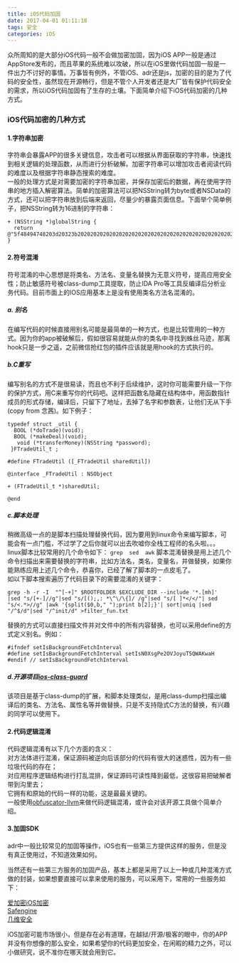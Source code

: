 ```yaml
---
title: iOS代码加固
date: 2017-04-01 01:11:18
tags: 安全
categories: iOS
---
```


众所周知的是大部分iOS代码一般不会做加密加固，因为iOS APP一般是通过AppStore发布的，而且苹果的系统难以攻破，所以在iOS里做代码加固一般是一件出力不讨好的事情。万事皆有例外，不管iOS、adr还是js，加密的目的是为了代码的安全性，虽然现在开源畅行，但是不管个人开发者还是大厂皆有保护代码安全的需求，所以iOS代码加固有了生存的土壤。下面简单介绍下iOS代码加密的几种方式。

### iOS代码加密的几种方式

#### 1.字符串加密

  字符串会暴露APP的很多关键信息，攻击者可以根据从界面获取的字符串，快速找到相关逻辑的处理函数，从而进行分析破解。加密字符串可以增加攻击者阅读代码的难度以及根据字符串静态搜索的难度。   
  一般的处理方式是对需要加密的字符串加密，并保存加密后的数据，再在使用字符串的地方插入解密算法。简单的加密算法可以把NSString转为byte或者NSData的方式，还可以把字符串放到后端来返回，尽量少的暴露页面信息。下面举个简单例子，把NSString转为16进制的字符串：   

  ```
  + (NSString *)globalString {    
    return   @"5f48494748203d20323b202020202020202020202020202020202020202020202020202020202020676c6f62616c2e44495350415443485f51554555455f5052494f524954595f44454641554c54203d20303b2020202020202020202020202020202020202020202020202";  
  }
  ```
<!--more-->
#### 2.符号混淆  
  符号混淆的中心思想是将类名、方法名、变量名替换为无意义符号，提高应用安全性；防止敏感符号被class-dump工具提取，防止IDA Pro等工具反编译后分析业务代码。目前市面上的IOS应用基本上是没有使用类名方法名混淆的。  

##### a. 别名  
  在编写代码的时候直接用别名可能是最简单的一种方式，也是比较管用的一种方式。因为你的app被破解后，假如很容易就能从你的类名中寻找到蛛丝马迹，那离hook只是一步之遥，之前微信抢红包的插件应该就是用hook的方式执行的。

##### b.C重写
  编写别名的方式不是很易读，而且也不利于后续维护，这时你可能需要升级一下你的保护方式，用C来重写你的代码吧。这样把函数名隐藏在结构体中，用函数指针成员的形式存储，编译后，只留下了地址，去掉了名字和参数表，让他们无从下手(copy from 念茜)。如下例子：

  ```
  typedef struct _util {  
    BOOL (*doTrade)(void);  
    BOOL (*makeDeal)(void);  
	 void (*transferMoney)(NSString *password);  
   }FTradeUtil_t ;  

  #define FTradeUtil ([_FTradeUtil sharedUtil])  

  @interface _FTradeUtil : NSObject  

  + (FTradeUtil_t *)sharedUtil;  

  @end  

  ```

##### c.脚本处理
  稍微高级一点的是脚本扫描处理替换代码，因为要用到linux命令来编写脚本，可能会有一点门槛，不过学了之后你就可以出去吹嘘你全栈工程师的名头啦。。。
  linux脚本比较常用的几个命令如下：
  `grep  sed  awk`
  脚本混淆替换是用上述几个命令扫描出来需要替换的字符串，比如方法名，类名，变量名，并做替换，如果你能熟练应用上述几个命令，恭喜你，已经了解了脚本的一点皮毛了。  
  如以下脚本搜索遍历了代码目录下的需要混淆的关键字：  

  ```
  grep -h -r -I  "^[-+]" $ROOTFOLDER $EXCLUDE_DIR --include '*.[mh]' |sed "s/[+-]//g"|sed "s/[();,: *\^\/\{]/ /g"|sed "s/[ ]*</</"| sed "s/<.*>//g" |awk '{split($0,b," ");print b[2];}'| sort|uniq |sed "/^$/d"|sed "/^init/d" >filter_fun.txt
  ```
  替换的方式可以直接扫描文件并对文件中的所有内容替换，也可以采用define的方式定义别名。例如：

  ```
  #ifndef setIsBackgroundFetchInterval    
  #define setIsBackgroundFetchInterval setIsN0XsgPe2OVJoyuT5QWAKwaH    
  #endif // setIsBackgroundFetchInterval  
  ```

##### d.开源项目[ios-class-guard](https://github.com/Polidea/ios-class-guard)  
  该项目是基于class-dump的扩展，和脚本处理类似，是用class-dump扫描出编译后的类名、方法名、属性名等并做替换，只是不支持隐式C方法的替换，有兴趣的同学可以使用下。  

#### 2.代码逻辑混淆
  代码逻辑混淆有以下几个方面的含义：  
  对方法体进行混淆，保证源码被逆向后该部分的代码有很大的迷惑性，因为有一些垃圾代码的存在；   
  对应用程序逻辑结构进行打乱混排，保证源码可读性降到最低，这很容易把破解者带到沟里去；  
  它拥有和原始的代码一样的功能，这是最最关键的。  
  一般使用[obfuscator-llvm](https://github.com/obfuscator-llvm/obfuscator)来做代码逻辑混淆，或许会对该开源工具做个简单介绍。


#### 3.加固SDK
  adr中一般比较常见的加固等操作，iOS也有一些第三方提供这样的服务，但是没有真正使用过，不知道效果如何。   

  当然还有一些第三方服务的加固产品，基本上都是采用了以上一种或几种混淆方式做的封装，如果想要直接可以拿来使用的服务，可以采用下，常用的一些服务如下：   

  [爱加密iOS加密](http://www.ijiami.cn/ios)    
  [Safengine](http://www.safengine.com/mobile/)   
  [几维安全](http://kiwisec.com/)   

  iOS加密可能市场很小，但是存在必有道理，在越狱/开源/极客的眼中，你的APP并没有你想像的那么安全，如果希望你的代码更加安全，在闲暇的精力之外，可以小做研究，说不准你在哪天就会用到它。
